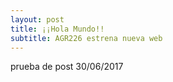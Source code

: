 ```yaml
---
layout: post
title: ¡¡Hola Mundo!!
subtitle: AGR226 estrena nueva web
---
```


prueba de post 30/06/2017